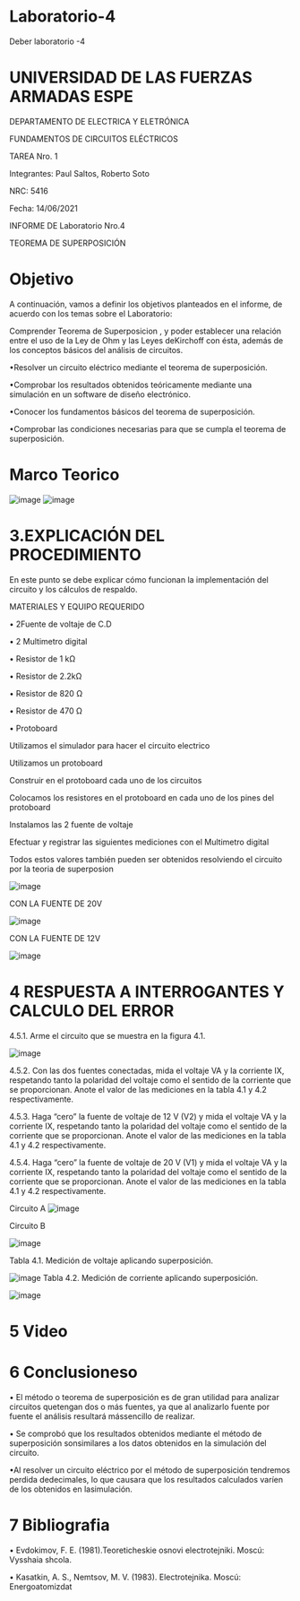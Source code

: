 # Laboratorio-4

Deber laboratorio -4

# UNIVERSIDAD DE LAS FUERZAS ARMADAS ESPE

DEPARTAMENTO DE ELECTRICA Y ELETRÓNICA 

FUNDAMENTOS DE CIRCUITOS ELÉCTRICOS 

TAREA Nro. 1 

Integrantes: Paul Saltos, Roberto Soto 

NRC: 5416

Fecha: 14/06/2021

INFORME DE Laboratorio  Nro.4

TEOREMA DE SUPERPOSICIÓN

# Objetivo 

A continuación, vamos a definir los objetivos planteados en el informe, de acuerdo con los temas sobre el Laboratorio:

Comprender  Teorema de Superposicion , y poder establecer una relación entre el uso de la Ley de Ohm y las Leyes deKirchoff   con   ésta,   además   de   los conceptos  básicos   del  análisis   de circuitos.

•Resolver un circuito eléctrico mediante el teorema de superposición.

•Comprobar   los   resultados   obtenidos   teóricamente   mediante   una   simulación   en   un software de diseño electrónico.

•Conocer los fundamentos básicos del teorema de superposición.

•Comprobar las condiciones necesarias para que se cumpla el teorema de superposición.

# Marco Teorico

![image](https://user-images.githubusercontent.com/85178869/125641225-57126a37-4335-4975-b37a-a727b15385b7.png)
![image](https://user-images.githubusercontent.com/85178869/125641319-f215f280-5c6f-4a8b-a1ee-7a0c2c92b853.png)

#  3.EXPLICACIÓN DEL PROCEDIMIENTO

En este punto se debe explicar cómo funcionan la implementación del circuito y los cálculos de respaldo.

MATERIALES Y EQUIPO REQUERIDO 

•  2Fuente de voltaje de C.D

•  2 Multimetro digital

• Resistor de 1 kΩ

• Resistor de 2.2kΩ

• Resistor de 820 Ω

• Resistor de 470 Ω

• Protoboard

Utilizamos el simulador para hacer el circuito electrico

Utilizamos un protoboard

Construir en el protoboard cada uno de los circuitos

Colocamos los resistores en el protoboard en cada uno de los pines del protoboard

Instalamos las 2  fuente de voltaje

Efectuar y registrar las siguientes mediciones con el Multimetro digital

Todos estos valores también pueden ser obtenidos resolviendo el circuito por la teoria de superposion 

![image](https://user-images.githubusercontent.com/85178869/125625922-ff654a81-f114-4b1e-9a07-7cd798168d34.png)

CON LA FUENTE DE 20V

![image](https://user-images.githubusercontent.com/85178869/125628914-21b0eb3c-aa2f-4378-8da5-1a05f4de6172.png)

CON LA FUENTE DE 12V


![image](https://user-images.githubusercontent.com/85178869/125628958-9dc957e5-4bfd-47c0-8d07-310566c52084.png)


# 4  RESPUESTA A INTERROGANTES Y CALCULO DEL ERROR

4.5.1. Arme el circuito que se muestra en la figura 4.1.

![image](https://user-images.githubusercontent.com/85178869/125630830-5a0a01c0-363d-4faa-98a6-c19887292a7b.png)


4.5.2. Con las dos fuentes conectadas, mida el voltaje VA y la corriente IX, respetando tanto la polaridad del voltaje como el sentido de la corriente que se proporcionan. Anote
el valor de las mediciones en la tabla 4.1 y 4.2 respectivamente.

4.5.3. Haga “cero” la fuente de voltaje de 12 V (V2) y mida el voltaje VA y la corriente IX, respetando tanto la polaridad del voltaje como el sentido de la corriente que se
proporcionan. Anote el valor de las mediciones en la tabla 4.1 y 4.2 respectivamente.

4.5.4. Haga “cero” la fuente de voltaje de 20 V (V1) y mida el voltaje VA y la corriente IX, respetando tanto la polaridad del voltaje como el sentido de la corriente que se
proporcionan. Anote el valor de las mediciones en la tabla 4.1 y 4.2 respectivamente.

Circuito A
![image](https://user-images.githubusercontent.com/85178869/125648607-db797d4d-c7b3-46a9-a3e5-72941c8ec2bb.png)
 
 Circuito B
 
 ![image](https://user-images.githubusercontent.com/85178869/125649009-0b8078a1-350c-498e-b0d6-36d342784bf0.png)


Tabla 4.1. Medición de voltaje aplicando superposición.

![image](https://user-images.githubusercontent.com/85178869/125642848-ac26ca2f-5d3c-416c-b128-92ee7e66ff3c.png)
Tabla 4.2. Medición de corriente aplicando superposición.

![image](https://user-images.githubusercontent.com/85178869/125643414-b94c61b6-7f20-4b2f-b75a-259afdc59b4c.png)

# 5 Video

# 6 Conclusioneso

• El método o teorema de superposición es de gran utilidad para analizar circuitos quetengan dos o más fuentes, ya que al analizarlo fuente por fuente el análisis resultará mássencillo de realizar.

• Se comprobó que los resultados obtenidos mediante el método de superposición sonsimilares a los datos obtenidos en la simulación del circuito.

•Al resolver un circuito eléctrico por el método de superposición tendremos perdida dedecimales, lo que causara que los resultados calculados varíen de los obtenidos en lasimulación.

# 7 Bibliografia

• Evdokimov, F. E. (1981).Teoreticheskie osnovi electrotejniki. Moscú: Vysshaia shcola.

• Kasatkin, A. S., Nemtsov, M. V. (1983). Electrotejnika. Moscú: Energoatomizdat
